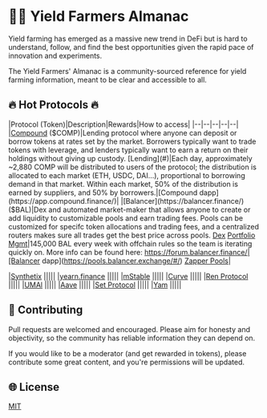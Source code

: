 # 👨‍🌾 Yield Farmers Almanac
Yield farming has emerged as a massive new trend in DeFi but is hard to understand, follow, and find the best opportunities given the rapid pace of innovation and experiments.

The Yield Farmers' Almanac is a community-sourced reference for yield farming information, meant to be clear and accessible to all.

## 🔥 Hot Protocols 🔥
|Protocol (Token)|Description|Rewards|How to access|
|--|--|--|--|--|
|[Compound](https://compound.finance/) ($COMP)|Lending protocol where anyone can deposit or borrow tokens at rates set by the market. Borrowers typically want to trade tokens with leverage, and lenders typically want to earn a return on their holdings without giving up custody. [Lending](#)|Each day, approximately ~2,880 COMP will be distributed to users of the protocol; the distribution is allocated to each market (ETH, USDC, DAI…), proportional to borrowing demand in that market. Within each market, 50% of the distribution is earned by suppliers, and 50% by borrowers.|[Compound dapp](https://app.compound.finance/)|
|[Balancer](https://balancer.finance/) ($BAL)|Dex and automated market-maker that allows anyone to create or add liquidity to customizable pools and earn trading fees. Pools can be customized for specifc token allocations and trading fees, and a centralized routers makes sure all trades get the best price across pools. [Dex](#) [Portfolio Mgmt](#)|145,000 BAL every week with offchain rules so the team is iterating quickly on. More info can be found here: https://forum.balancer.finance/|[Balancer dapp](https://pools.balancer.exchange/#/) [Zapper Pools](https://www.zapper.fi/invest)|

|[Synthetix](https://www.synthetix.io/) |||||
|[yearn.finance](https://yearn.finance/) |||||
|[mStable](https://mstable.org/) |||||
|[Curve](https://www.curve.fi/) |||||
|[Ren Protocol](https://renproject.io/) |||||
|[UMAl](https://umaproject.org/) |||||
|[Aave](https://aave.com/) |||||
|[Set Protocol](https://www.tokensets.com/) |||||
|[Yam](https://yam.finance/) |||||

## 📝 Contributing
Pull requests are welcomed and encouraged. Please aim for honesty and objectivity, so the community has reliable information they can depend on.

If you would like to be a moderator (and get rewarded in tokens), please contribute some great content, and you're permissions will be updated.

## 🌐 License
[MIT](https://choosealicense.com/licenses/mit/)